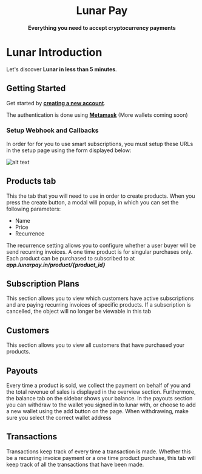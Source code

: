 <h1 align="center">Lunar Pay</h1>
<h4 align="center">Everything you need to accept cryptocurrency payments</h4>


# Lunar Introduction

Let's discover **Lunar in less than 5 minutes**.

## Getting Started

Get started by **[creating a new account](http://lunarpay.in)**.

The authentication is done using **[Metamask](https://metamask.io/)** (More wallets coming soon)

### Setup Webhook and Callbacks

In order for for you to use smart subscriptions, you must setup these URLs in the setup page using the form displayed below:

![alt text](../static/img/settings.png "Title")

## Products tab

This the tab that you will need to use in order to create products. When you press the create button, a modal will popup, in which you can set the following parameters:

- Name
- Price
- Recurrence

The recurrence setting allows you to configure whether a user buyer will be send recurring invoices. A one time product is for singular purchases only. Each product can be purchased to subscribed to at **_app.lunarpay.in/product/{product_id}_**

## Subscription Plans

This section allows you to view which customers have active subscriptions and are paying recurring invoices of specific products. If a subscription is cancelled, the object will no longer be viewable in this tab

## Customers

This section allows you to view all customers that have purchased your products.

## Payouts

Every time a product is sold, we collect the payment on behalf of you and the total revenue of sales is displayed in the overview section. Furthermore, the balance tab on the sidebar shows your balance. In the payouts section you can withdraw to the wallet you signed in to lunar with, or choose to add a new wallet using the add button on the page. When withdrawing, make sure you select the correct wallet address

## Transactions

Transactions keep track of every time a transaction is made. Whether this be a recurring invoice payment or a one time product purchase, this tab will keep track of all the transactions that have been made.
